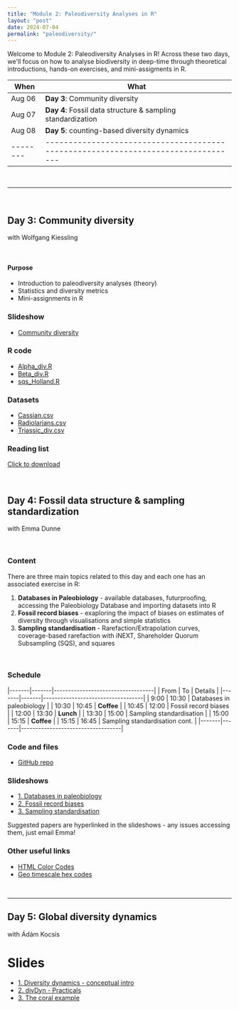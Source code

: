 ```yaml
---
title: "Module 2: Paleodiversity Analyses in R"
layout: "post" 
date: 2024-07-04
permalink: "paleodiversity/"
---
```


Welcome to Module 2: Paleodiversity Analyses in R! Across these two days, we'll focus on how to analyse biodiversity in deep-time through theoretical introductions, hands-on exercises, and mini-assigments in R. 


| When   | What                                                                            |
|--------|---------------------------------------------------------------------------------|
| Aug 06 | **Day 3**: Community diversity                                                  |
| Aug 07 | **Day 4**: Fossil data structure & sampling standardization                     |
| Aug 08 | **Day 5**: counting-based diversity dynamics                                    |
|--------|---------------------------------------------------------------------------------|

<br>

- - -

<br>

## Day 3: Community diversity
with Wolfgang Kiessling

<br>

#### Purpose
- Introduction to paleodiversity analyses (theory)
- Statistics and diversity metrics
- Mini-assignments in R


### Slideshow
- [Community diversity]({{site.baseurl}}/data/paleodiversity/CommunityDiversity2023.pptx)

### R code
- [Alpha_div.R]({{site.baseurl}}/data/paleodiversity/Alpha_div.R)
- [Beta_div.R]({{site.baseurl}}/data/paleodiversity/Beta_div.R)
- [sqs_Holland.R]({{site.baseurl}}/data/paleodiversity/sqs_Holland.R)


### Datasets
- [Cassian.csv]({{site.baseurl}}/data/paleodiversity/Cassian.csv)
- [Radiolarians.csv]({{site.baseurl}}/data/paleodiversity/Radiolarians.csv)
- [Triassic_div.csv]({{site.baseurl}}/data/paleodiversity/Triassic_div.csv)


### Reading list
[Click to download]({{site.baseurl}}/data/paleodiversity/ReadingList_Kiessling.docx)

<br>


## Day 4: Fossil data structure & sampling standardization
with Emma Dunne

<br>

### Content

There are three main topics related to this day and each one has an associated exercise in R:

1. **Databases in Paleobiology** - available databases, futurproofing, accessing the Paleobiology Database and importing datasets into R
2. **Fossil record biases** - exaploring the impact of biases on estimates of diversity through visualisations and simple statistics
3. **Sampling standardisation** - Rarefaction/Extrapolation curves, coverage-based rarefaction with iNEXT, Shareholder Quorum Subsampling (SQS), and squares

<br>

### Schedule

|-------|-------|-----------------------------------|
| From  | To    | Details                           |
|-------|-------|-----------------------------------|
| 9:00  | 10:30 | Databases in paleobiology         |
| 10:30 | 10:45 | **Coffee**                        |
| 10:45 | 12:00 | Fossil record biases              |
| 12:00 | 13:30 | **Lunch**                         |
| 13:30 | 15:00 | Sampling standardisation          |
| 15:00 | 15:15 | **Coffee**                        |
| 15:15 | 16:45 | Sampling standardisation cont.    |
|-------|-------|-----------------------------------|

### Code and files
- [GitHub repo](https://github.com/emmadunne/APW-2023-paleodiversity)

### Slideshows
- [1. Databases in paleobiology]({{site.baseurl}}/data/paleodiversity/Day4_Emma/01_Databases.pdf)
- [2. Fossil record biases]({{site.baseurl}}/data/paleodiversity/Day4_Emma/02_Fossil_biases.pdf)
- [3. Sampling standardisation]({{site.baseurl}}/data/paleodiversity/Day4_Emma/03_Sampling_standardisation.pdf)

Suggested papers are hyperlinked in the slideshows - any issues accessing them, just email Emma!

### Other useful links
- [HTML Color Codes](https://htmlcolorcodes.com/)
- [Geo timescale hex codes](https://github.com/crimeacs/Geochronological_Colors/blob/master/Geochronological_scale_HEX.pdf)


<br>


- - -


## Day 5: Global diversity dynamics 
with Ádám Kocsis

# Slides
- [1. Diversity dynamics - conceptual intro]({{site.baseurl}}/data/paleodiversity/Day5_Adam/2023-08-25_divDyn_basics.pdf)
- [2. divDyn - Practicals]({{site.baseurl}}/data/paleodiversity/Day5_Adam/divDyn_apw2023.html)
- [3. The coral example](https://evolv-ed.net/posts/analpal/2023-04-02_corals_divdyn/scleractinian-tutorial_chronos.html)
